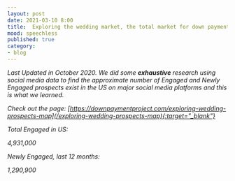 ```yaml
---
layout: post
date: 2021-03-10 8:00
title:  Exploring the wedding market, the total market for down payment gift registries
mood: speechless
published: true
category: 
- blog
---
```


*Last Updated in October 2020.  We did some __exhaustive__ research using social media data to find the approximate number of Engaged and Newly Engaged prospects exist in the US on major social media platforms and this is what we learned.*


*Check out the page: [https://downpaymentproject.com/exploring-wedding-prospects-map](/exploring-wedding-prospects-map){:target="_blank"}*

<!--more-->

*Total Engaged in US:*

*4,931,000*

*Newly Engaged, last 12 months:*

*1,290,900*